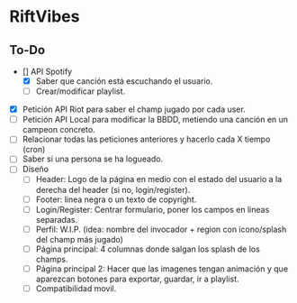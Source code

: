# RiftVibes

## To-Do

- [] API Spotify
    - [X] Saber que canción está escuchando el usuario.
    - [ ] Crear/modificar playlist.
- [X] Petición API Riot para saber el champ jugado por cada user.
- [ ] Petición API Local para modificar la BBDD, metiendo una canción en un campeon concreto.
- [ ] Relacionar todas las peticiones anteriores y hacerlo cada X tiempo (cron)
- [ ] Saber si una persona se ha logueado.
- [ ] Diseño
    - [ ] Header: Logo de la página en medio con el estado del usuario a la derecha del header (si no, login/register).
    - [ ] Footer: linea negra o un texto de copyright.
    - [ ] Login/Register: Centrar formulario, poner los campos en lineas separadas.
    - [ ] Perfil: W.I.P. (idea: nombre del invocador + region con icono/splash del champ más jugado)
    - [ ] Página principal: 4 columnas donde salgan los splash de los champs.
    - [ ] Página principal 2: Hacer que las imagenes tengan animación y que aparezcan botones para exportar, guardar, ir a playlist.
    - [ ] Compatibilidad movil.
